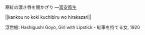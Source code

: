 寒紅の濃き唇を開かざり
—[富安風生](https://ja.wikipedia.org/wiki/富安風生)

||kankou no koki kuchibiru wo hirakazari||

浮世絵: Hashigushi Goyo, Girl with Lipstick - 紅筆を持てる女, 1920
